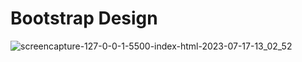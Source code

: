 # Bootstrap Design
![screencapture-127-0-0-1-5500-index-html-2023-07-17-13_02_52](https://github.com/khalid-Ibne-Hussain/Bootstrap-templete/assets/76039658/e05c849d-f609-4c48-8449-476936fb4aeb)
